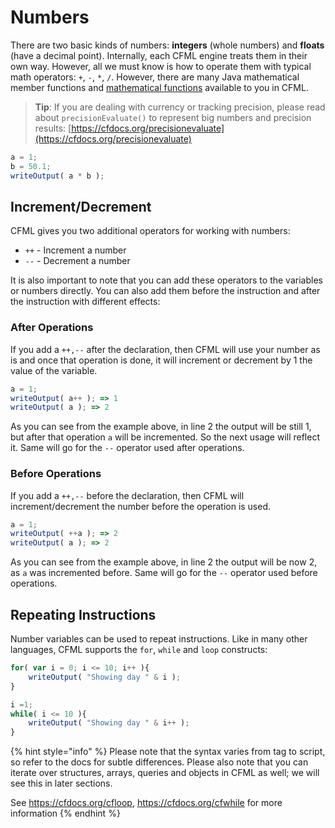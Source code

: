 # Numbers

There are two basic kinds of numbers: **integers** \(whole numbers\) and **floats** \(have a decimal point\). Internally, each CFML engine treats them in their own way. However, all we must know is how to operate them with typical math operators: `+`, `-`, `*`, `/`. However, there are many Java mathematical member functions and [mathematical functions](https://cfdocs.org/math-functions) available to you in CFML.

> **Tip**: If you are dealing with currency or tracking precision, please read about `precisionEvaluate()` to represent big numbers and precision results: [https://cfdocs.org/precisionevaluate](https://cfdocs.org/precisionevaluate)

```javascript
a = 1;
b = 50.1;
writeOutput( a * b );
```

## Increment/Decrement

CFML gives you two additional operators for working with numbers:

* `++` - Increment a number
* `--` - Decrement a number

It is also important to note that you can add these operators to the variables or numbers directly. You can also add them before the instruction and after the instruction with different effects:

### After Operations

If you add a `++,--` after the declaration, then CFML will use your number as is and once that operation is done, it will increment or decrement by 1 the value of the variable.

```javascript
a = 1;
writeOutput( a++ ); => 1
writeOutput( a ); => 2
```

As you can see from the example above, in line 2 the output will be still 1, but after that operation `a` will be incremented. So the next usage will reflect it. Same will go for the `--` operator used after operations.

### Before Operations

If you add a `++,--` before the declaration, then CFML will increment/decrement the number before the operation is used.

```javascript
a = 1;
writeOutput( ++a ); => 2
writeOutput( a ); => 2
```

As you can see from the example above, in line 2 the output will be now 2, as `a` was incremented before. Same will go for the `--` operator used before operations.

## Repeating Instructions

Number variables can be used to repeat instructions. Like in many other languages, CFML supports the `for`, `while` and `loop` constructs:

```javascript
for( var i = 0; i <= 10; i++ ){
    writeOutput( "Showing day " & i );
}

i =1;
while( i <= 10 ){
    writeOutput( "Showing day " & i++ );
}
```

{% hint style="info" %}
Please note that the syntax varies from tag to script, so refer to the docs for subtle differences. Please also note that you can iterate over structures, arrays, queries and objects in CFML as well; we will see this in later sections.

See https://cfdocs.org/cfloop, https://cfdocs.org/cfwhile for more information
{% endhint %}

